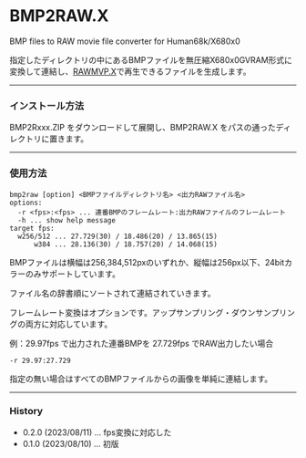 # BMP2RAW.X

BMP files to RAW movie file converter for Human68k/X680x0

指定したディレクトリの中にあるBMPファイルを無圧縮X680x0GVRAM形式に変換して連結し、[RAWMVP.X](https://github.com/tantanGH/rawmvp/)で再生できるファイルを生成します。

---

### インストール方法

BMP2Rxxx.ZIP をダウンロードして展開し、BMP2RAW.X をパスの通ったディレクトリに置きます。

---

### 使用方法

    bmp2raw [option] <BMPファイルディレクトリ名> <出力RAWファイル名>
    options:
      -r <fps>:<fps> ... 連番BMPのフレームレート:出力RAWファイルのフレームレート
      -h ... show help message
    target fps:
      w256/512 ... 27.729(30) / 18.486(20) / 13.865(15)
          w384 ... 28.136(30) / 18.757(20) / 14.068(15)

BMPファイルは横幅は256,384,512pxのいずれか、縦幅は256px以下、24bitカラーのみサポートしています。

ファイル名の辞書順にソートされて連結されていきます。

フレームレート変換はオプションです。アップサンプリング・ダウンサンプリングの両方に対応しています。

例：29.97fps で出力された連番BMPを 27.729fps でRAW出力したい場合

    -r 29.97:27.729

指定の無い場合はすべてのBMPファイルからの画像を単純に連結します。


---

### History

* 0.2.0 (2023/08/11) ... fps変換に対応した
* 0.1.0 (2023/08/10) ... 初版
